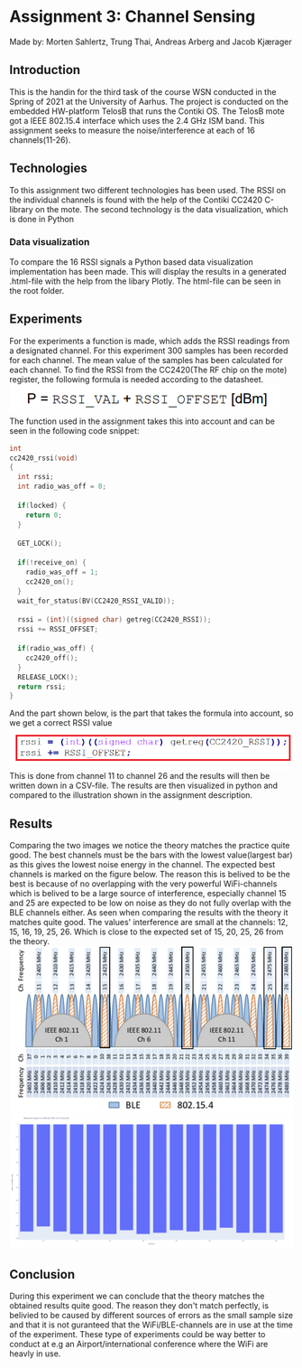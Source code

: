 # Assignment 3: Channel Sensing
Made by: Morten Sahlertz, Trung Thai, Andreas Arberg and Jacob Kjærager

## Introduction
This is the handin for the third task of the course WSN conducted in the Spring of 2021 at the University of Aarhus. The project is conducted on the embedded HW-platform TelosB that runs the Contiki OS. The TelosB mote got a IEEE 802.15.4 interface which uses the 2.4 GHz ISM band. This assignment seeks to measure the noise/interference at each of 16 channels(11-26).

## Technologies
To this assignment two different technologies has been used. The RSSI on the individual channels is found with the help of the Contiki CC2420 C-library on the mote. 
The second technology is the data visualization, which is done in Python

### Data visualization
To compare the 16 RSSI signals a Python based data visualization implementation has been made. This will display the results in a generated .html-file with the help from the libary Plotly. The html-file can be seen in the root folder.  

## Experiments
For the experiments a function is made, which adds the RSSI readings from a designated channel.
For this experiment 300 samples has been recorded for each channel. The mean value of the samples has been calculated for each channel.
To find the RSSI from the CC2420(The RF chip on the mote) register, the following formula is needed according to the datasheet.\
![alt text](https://github.com/Dudeslam/Wu-Tan-Lan/blob/master/Assignment3/Illustrations/RSSI_datasheet.PNG?raw=true)\
The function used in the assignment takes this into account and can be seen in the following code snippet:
```c
int
cc2420_rssi(void)
{
  int rssi;
  int radio_was_off = 0;

  if(locked) {
    return 0;
  }

  GET_LOCK();

  if(!receive_on) {
    radio_was_off = 1;
    cc2420_on();
  }
  wait_for_status(BV(CC2420_RSSI_VALID));

  rssi = (int)((signed char) getreg(CC2420_RSSI));
  rssi += RSSI_OFFSET;

  if(radio_was_off) {
    cc2420_off();
  }
  RELEASE_LOCK();
  return rssi;
}
```
And the part shown below, is the part that takes the formula into account, so we get a correct RSSI value\
![alt text](https://github.com/Dudeslam/Wu-Tan-Lan/blob/master/Assignment3/Illustrations/RSSI_function_snip.png?raw=true)\
This is done from channel 11 to channel 26 and the results will then be written down in a CSV-file.
The results are then visualized in python and compared to the illustration shown in the assignment description. 


## Results 
Comparing the two images we notice the theory matches the practice quite good. The best channels must be the bars with the lowest value(largest bar) as this gives the lowest noise energy in the channel. The expected best channels is marked on the figure below. The reason this is belived to be the best is because of no overlapping with the very powerful WiFi-channels which is belived to be a large source of interference, especially channel 15 and 25 are expected to be low on noise as they do not fully overlap with the BLE channels either. As seen when comparing the results with the theory it matches quite good. The values' interference are small at the channels: 12, 15, 16, 19, 25, 26. Which is close to the expected set of 15, 20, 25, 26 from the theory. \
![alt text](https://github.com/Dudeslam/Wu-Tan-Lan/blob/master/Assignment3/Illustrations/802_BLE_wifi2.PNG?raw=true)\
![alt text](https://github.com/Dudeslam/Wu-Tan-Lan/blob/master/Assignment3/Illustrations/RSSI_16_channels%20(3).png?raw=true)


## Conclusion
During this experiment we can conclude that the theory matches the obtained results quite good. 
The reason they don't match perfectly, is belivied to be caused by different sources of errors as the small sample size and that it is not guranteed that the WiFi/BLE-channels are in use at the time of the experiment. These type of experiments could be way better to conduct at e.g an Airport/international conference where the WiFi are heavly in use.  

